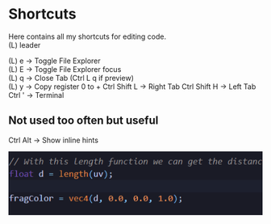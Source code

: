 # Shortcuts
Here contains all my shortcuts for editing code.  
(L) leader

(L) e -> Toggle File Explorer  
(L) E -> Toggle File Explorer focus  
(L) q -> Close Tab (Ctrl L q if preview)  
(L) y -> Copy register 0 to +
Ctrl Shift L -> Right Tab
Ctrl Shift H -> Left Tab
Ctrl ' -> Terminal

## Not used too often but useful
Ctrl Alt -> Show inline hints

![show inline hints](./show_inline_hints.gif)